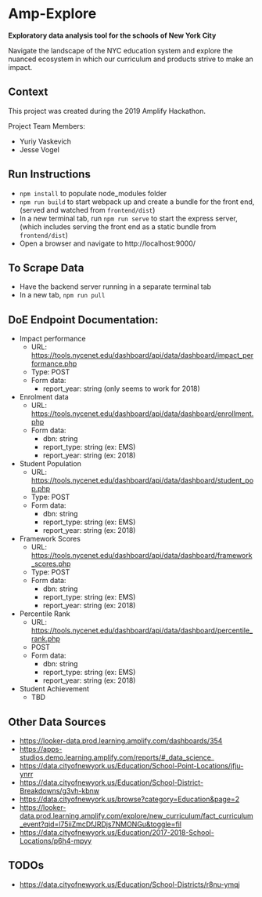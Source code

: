 # Amp-Explore
**Exploratory data analysis tool for the schools of New York City**

Navigate the landscape of the NYC education system and explore the nuanced ecosystem in which our curriculum and products strive to make an impact.

## Context
This project was created during the 2019 Amplify Hackathon. 

Project Team Members:
- Yuriy Vaskevich
- Jesse Vogel

## Run Instructions
- `npm install` to populate node_modules folder
- `npm run build` to start webpack up and create a bundle for the front end, (served and watched from `frontend/dist`)
- In a new terminal tab, run `npm run serve` to start the express server, (which includes serving the front end as a static bundle from `frontend/dist`)
- Open a browser and navigate to http://localhost:9000/

## To Scrape Data
- Have the backend server running in a separate terminal tab
- In a new tab, `npm run pull`

## DoE Endpoint Documentation:
- Impact performance
    - URL: https://tools.nycenet.edu/dashboard/api/data/dashboard/impact_performance.php
    - Type: POST
    - Form data: 
        - report_year: string (only seems to work for 2018)
- Enrolment data
    - URL: https://tools.nycenet.edu/dashboard/api/data/dashboard/enrollment.php
    - Form data:
        - dbn: string
        - report_type: string (ex: EMS)
        - report_year: string (ex: 2018)
- Student Population
    - URL: https://tools.nycenet.edu/dashboard/api/data/dashboard/student_pop.php
    - Type: POST
    - Form data:
        - dbn: string
        - report_type: string (ex: EMS)
        - report_year: string (ex: 2018)
- Framework Scores
    - URL: https://tools.nycenet.edu/dashboard/api/data/dashboard/framework_scores.php
    - Type: POST
    - Form data:
        - dbn: string
        - report_type: string (ex: EMS)
        - report_year: string (ex: 2018)
- Percentile Rank
    - URL: https://tools.nycenet.edu/dashboard/api/data/dashboard/percentile_rank.php
    - POST
    - Form data:
        - dbn: string
        - report_type: string (ex: EMS)
        - report_year: string (ex: 2018)
- Student Achievement
    - TBD

## Other Data Sources
- https://looker-data.prod.learning.amplify.com/dashboards/354
- https://apps-studios.demo.learning.amplify.com/reports/#_data_science_
- https://data.cityofnewyork.us/Education/School-Point-Locations/jfju-ynrr
- https://data.cityofnewyork.us/Education/School-District-Breakdowns/g3vh-kbnw
- https://data.cityofnewyork.us/browse?category=Education&page=2
- https://looker-data.prod.learning.amplify.com/explore/new_curriculum/fact_curriculum_event?qid=l75iiZmcDfJRDjs7NMONGu&toggle=fil
- https://data.cityofnewyork.us/Education/2017-2018-School-Locations/p6h4-mpyy

## TODOs
- https://data.cityofnewyork.us/Education/School-Districts/r8nu-ymqj
    
    